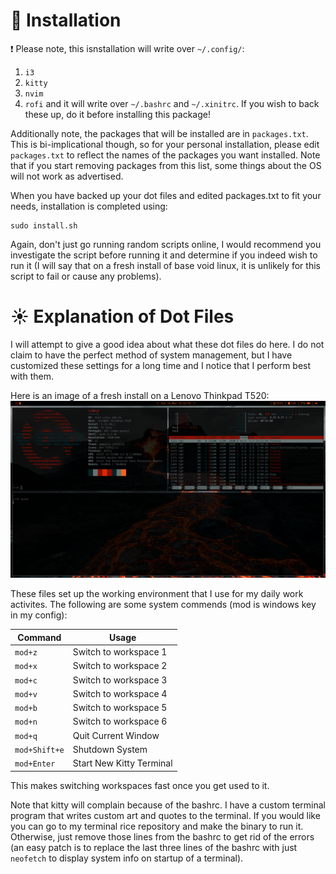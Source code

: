 # :floppy_disk: Installation
:exclamation: Please note, this isnstallation will write over `~/.config/`:
1) `i3`
2) `kitty`
3) `nvim`
4) `rofi`
and it will write over `~/.bashrc` and `~/.xinitrc`. If you wish to back these
up, do it before installing this package!

Additionally note, the packages that will be installed are in `packages.txt`.
This is bi-implicational though, so for your personal installation, please edit
`packages.txt` to reflect the names of the packages you want installed. Note
that if you start removing packages from this list, some things about the OS
will not work as advertised.

When you have backed up your dot files and edited packages.txt to fit your
needs, installation is completed using:
```
sudo install.sh
```
Again, don't just go running random scripts online, I would recommend you
investigate the script before running it and determine if you indeed wish to run
it (I will say that on a fresh install of base void linux, it is unlikely for
this script to fail or cause any problems).

# :sunny: Explanation of Dot Files
I will attempt to give a good idea about what these dot files do here. I do not
claim to have the perfect method of system management, but I have customized
these settings for a long time and I notice that I perform best with them.

Here is an image of a fresh install on a Lenovo Thinkpad T520:
![testimage](./Pictures/test_image.png)

These files set up the working environment that I use for my daily work
activites. The following are some system commends (mod is windows key in my
config):

| Command      |           Usage          |
|--------------|--------------------------|
|`mod+z`       | Switch to workspace 1    |
|`mod+x`       | Switch to workspace 2    |
|`mod+c`       | Switch to workspace 3    |
|`mod+v`       | Switch to workspace 4    |
|`mod+b`       | Switch to workspace 5    |
|`mod+n`       | Switch to workspace 6    |
|`mod+q`       | Quit Current Window      |
|`mod+Shift+e` | Shutdown System          |
|`mod+Enter`   | Start New Kitty Terminal |

This makes switching workspaces fast once you get used to it.

Note that kitty will complain because of the bashrc. I have a custom terminal
program that writes custom art and quotes to the terminal. If you would like you
can go to my terminal rice repository and make the binary to run it. Otherwise,
just remove those lines from the bashrc to get rid of the errors (an easy patch
is to replace the last three lines of the bashrc with just `neofetch` to display
system info on startup of a terminal).
